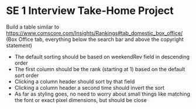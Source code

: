 # SE 1 Interview Take-Home Project
 
 Build a table similar to https://www.comscore.com/Insights/Rankings#tab_domestic_box_office/ (Box Office tab, everything below the search bar and above the copyright statement)

 * The default sorting should be based on weekendRev field in descending order
 * The first column should be the rank (starting at 1) based on the default sort order
 * Clicking a column header should sort by that field
 * Clicking a column header a second time should invert the sort
 * As far as styling goes, no need to worry about small things like matching the font or exact pixel dimensions, but should be close
